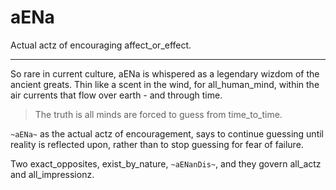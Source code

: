 # aENa

Actual actz of encouraging affect_or_effect.

---

So rare in current culture, aENa is whispered as a legendary wizdom of the ancient greats. Thin like a scent in the wind, for all_human_mind, within the air currents that flow over earth - and through time.

> The truth is all minds are forced to guess from time_to_time. 

`~aENa~` as the actual actz of encouragement, says to continue guessing until reality is reflected upon, rather than to stop guessing for fear of failure.

Two exact_opposites, exist_by_nature, `~aENanDis~`, and they govern all_actz and all_impressionz.